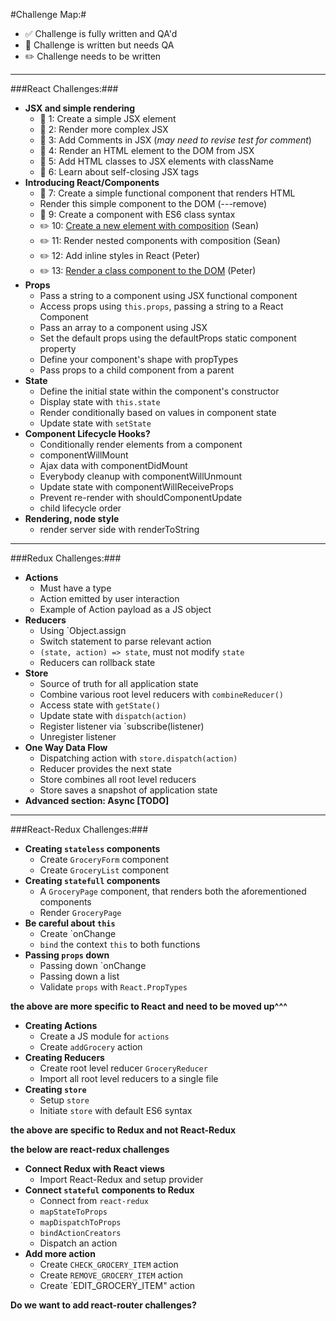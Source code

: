 #Challenge Map:#

- :white_check_mark: Challenge is fully written and QA'd 
- :pencil: Challenge is written but needs QA 
- :pencil2: Challenge needs to be written

---

###React Challenges:###

- **JSX and simple rendering**
  - :pencil: 1: Create a simple JSX element
  - :pencil: 2: Render more complex JSX
  - :pencil: 3: Add Comments in JSX (*may need to revise test for comment*)
  - :pencil: 4: Render an HTML element to the DOM from JSX
  - :pencil: 5: Add HTML classes to JSX elements with className
  - :pencil: 6: Learn about self-closing JSX tags
- **Introducing React/Components**
  - :pencil: 7: Create a simple functional component that renders HTML
  - Render this simple component to the DOM (---remove)
  - :pencil: 9: Create a component with ES6 class syntax
  - :pencil2: 10: [Create a new element with composition](https://github.com/FreeCodeCamp/CurriculumExpansion/issues/2#issuecomment-238143914) (Sean)
  - :pencil2: 11: Render nested components with composition (Sean)
  - :pencil2: 12: Add inline styles in React (Peter)
  - :pencil2: 13: [Render a class component to the DOM](https://github.com/FreeCodeCamp/CurriculumExpansion/issues/2#issuecomment-238180483) (Peter) 
- **Props**
  - Pass a string to a component using JSX functional component
  - Access props using `this.props`, passing a string to a React Component
  - Pass an array to a component using JSX
  - Set the default props using the defaultProps static component property
  - Define your component's shape with propTypes
  - Pass props to a child component from a parent
- **State**
  - Define the initial state within the component's constructor
  - Display state with `this.state`
  - Render conditionally based on values in component state
  - Update state with `setState`
- **Component Lifecycle Hooks?**
  - Conditionally render elements from a component
  - componentWillMount
  - Ajax data with componentDidMount
  - Everybody cleanup with componentWillUnmount
  - Update state with componentWillReceiveProps
  - Prevent re-render with shouldComponentUpdate
  - child lifecycle order 
- **Rendering, node style**
  - render server side with renderToString

---

###Redux Challenges:###

- **Actions**
  - Must have a type
  - Action emitted by user interaction
  - Example of Action payload as a JS object
- **Reducers**
  - Using `Object.assign
  - Switch statement to parse relevant action
  - `(state, action) => state`, must not modify `state`
  - Reducers can rollback state
- **Store**
  - Source of truth for all application state
  - Combine various root level reducers with `combineReducer()`
  - Access state with `getState()`
  - Update state with `dispatch(action)`
  - Register listener via `subscribe(listener)
  - Unregister listener
- **One Way Data Flow**
  - Dispatching action with `store.dispatch(action)`
  - Reducer provides the next state
  - Store combines all root level reducers
  - Store saves a snapshot of application state
- **Advanced section: Async [TODO]**

---

###React-Redux Challenges:###

- **Creating `stateless` components**
  - Create `GroceryForm` component
  - Create `GroceryList` component
- **Creating `statefull` components**
  - A `GroceryPage` component, that renders both the aforementioned components
  - Render `GroceryPage`
- **Be careful about `this`**
  - Create `onChange
  - `bind` the context `this` to both functions
- **Passing `props` down**
  - Passing down `onChange
  - Passing down a list 
  - Validate `props` with `React.PropTypes`

**the above are more specific to React and need to be moved up^^^**

- **Creating Actions**
  - Create a JS module for `actions`
  - Create `addGrocery` action
- **Creating Reducers**
  - Create root level reducer `GroceryReducer`
  - Import all root level reducers to a single file
- **Creating `store`**
  - Setup `store`
  - Initiate `store` with default ES6 syntax

**the above are specific to Redux and not React-Redux**

**the below are react-redux challenges**

- **Connect Redux with React views**
  - Import React-Redux and setup provider
- **Connect `stateful` components to Redux**
  - Connect from `react-redux`
  - `mapStateToProps`
  - `mapDispatchToProps`
  - `bindActionCreators`
  - Dispatch an action
- **Add more action**
  - Create `CHECK_GROCERY_ITEM` action
  - Create `REMOVE_GROCERY_ITEM` action
  - Create `EDIT_GROCERY_ITEM" action

**Do we want to add react-router challenges?** 